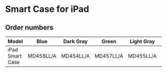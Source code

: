 # Smart Case for iPad

## Order numbers

| Model | Blue | Dark Gray | Green | Light Gray | Pink | Red |
|-------|-----|-----|-----|-----|-----|-----|
| iPad Smart Case | MD458LL/A | MD454LL/A | MD457LL/A | MD455LL/A | MD456LL/A | MD579LL/A |
